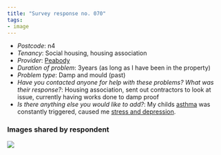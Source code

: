 ```yaml
---
title: "Survey response no. 070"
tags:
- image
---
```


- *Postcode*: n4  
- *Tenancy*: Social housing, housing association  
- *Provider*: [Peabody](providers/peabody) 
- *Duration of problem*: 3years (as long as I have been in the property)  
- *Problem type*: Damp and mould (past)  
- *Have you contacted anyone for help with these problems? What was their response?*: Housing association, sent out contractors to look at issue, currently having works done to damp proof 
- *Is there anything else you would like to add?*: My childs [asthma](cause-effect-affect/Asthma) was constantly triggered, caused me [stress and depression](cause-effect-affect/mental-health).

### Images shared by respondent

<img src="https://elaraks.github.io/dampcapital/7.jpg">
